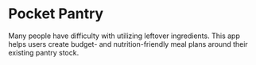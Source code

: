 # Pocket Pantry
Many people have difficulty with utilizing leftover ingredients. This app helps users create budget- and nutrition-friendly meal plans around their existing pantry stock.
